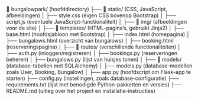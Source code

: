 📂 bungalowpark/ (hoofddirectory)
├── 📂 static/ (CSS, JavaScript, afbeeldingen)
│ ├── style.css (eigen CSS bovenop Bootstrap)
│ ├── script.js (eventuele JavaScript-functionaliteit)
│ ├── 📂 img/ (afbeeldingen voor de site)
│
├── 📂 templates/ (HTML-pagina’s, gebruikt Jinja2)
│ ├── base.html (hoofdsjabloon met Bootstrap)
│ ├── index.html (homepagina)
│ ├── bungalows.html (overzicht van bungalows)
│ ├── booking.html (reserveringspagina)
│
├── 📂 routes/ (verschillende functionaliteiten)
│ ├── auth.py (inloggen/registreren)
│ ├── bookings.py (reserveringen beheren)
│ ├── bungalows.py (lijst van huisjes tonen)
│
├── 📂 models/ (database-tabellen met SQLAlchemy)
│ ├── models.py (database-modellen zoals User, Booking, Bungalow)
│
├── app.py (hoofdscript om Flask-app te starten)
├── config.py (instellingen, zoals database-configuratie)
├── requirements.txt (lijst met benodigde Python-pakketten en versies)
├── README.md (uitleg over het project en installatie-instructies)